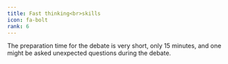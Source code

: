 ```yaml
---
title: Fast thinking<br>skills
icon: fa-bolt
rank: 6
---
```


The preparation time for the debate is very short, only 15 minutes, and one might be asked unexpected questions during the debate.
